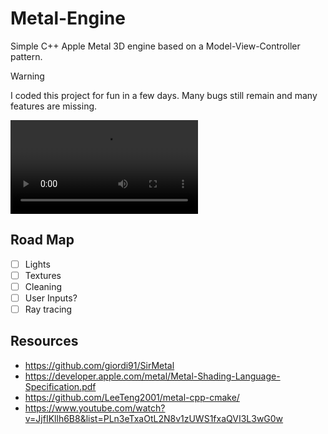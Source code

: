 # Metal-Engine
Simple C++ Apple Metal 3D engine based on a Model-View-Controller pattern.

> [!WARNING]
> I coded this project for fun in a few days. Many bugs still remain and many features are missing.

![beta-12-29-2024](https://github.com/abadiet/Metal-Engine/raw/refs/heads/main/resources/beta-12-29-2024.mov)

## Road Map
- [ ] Lights
- [ ] Textures
- [ ] Cleaning
- [ ] User Inputs?
- [ ] Ray tracing

## Resources

- https://github.com/giordi91/SirMetal
- https://developer.apple.com/metal/Metal-Shading-Language-Specification.pdf
- https://github.com/LeeTeng2001/metal-cpp-cmake/
- https://www.youtube.com/watch?v=JjfIKllh6B8&list=PLn3eTxaOtL2N8v1zUWS1fxaQVI3L3wG0w
